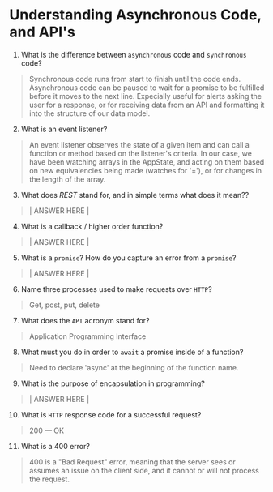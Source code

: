 # Understanding Asynchronous Code, and API's
01. What is the difference between `asynchronous` code and `synchronous` code?

  > Synchronous code runs from start to finish until the code ends.
  Asynchronous code can be paused to wait for a promise to be fulfilled before it moves to the next line. Expecially useful for alerts asking the user for a response, or for receiving data from an API and formatting it into the structure of our data model.

02. What is an event listener?

  > An event listener observes the state of a given item and can call a function or method based on the listener's criteria.
  In our case, we have been watching arrays in the AppState, and acting on them based on new equivalencies being made (watches for '='), or for changes in the length of the array.

03. What does *REST* stand for, and in simple terms what does it mean??

  > | ANSWER HERE |

04. What is a callback / higher order function?

  > | ANSWER HERE |

05. What is a `promise`? How do you capture an error from a `promise`?

  > | ANSWER HERE |

06. Name three processes used to make requests over `HTTP`?

  > Get, post, put, delete

07. What does the `API` acronym stand for?

  > Application Programming Interface

08. What must you do in order to `await` a promise inside of a function?

  > Need to declare 'async' at the beginning of the function name.

09. What is the purpose of encapsulation in programming?

  > | ANSWER HERE |

10. What is `HTTP` response code for a successful request?

  > 200 — OK

11. What is a 400 error?

  > 400 is a "Bad Request" error, meaning that the server sees or assumes an issue on the client side, and it cannot or will not process the request.

